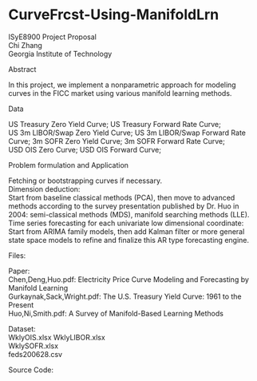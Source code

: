 # CurveFrcst-Using-ManifoldLrn
ISyE8900 Project Proposal  
Chi Zhang  
Georgia Institute of Technology  

Abstract

In this project, we implement a nonparametric approach for modeling curves in the FICC market using various manifold learning methods.  

Data  

US Treasury Zero Yield Curve; US Treasury Forward Rate Curve;  
US 3m LIBOR/Swap Zero Yield Curve; US 3m LIBOR/Swap Forward Rate Curve;
3m SOFR Zero Yield Curve; 3m SOFR Forward Rate Curve;  
USD OIS Zero Curve; USD OIS Forward Curve;
 
Problem formulation and Application  

Fetching or bootstrapping curves if necessary.  
Dimension deduction:  
Start from baseline classical methods (PCA), then move to advanced methods according to the survey presentation published by Dr. Huo in 2004: semi-classical methods (MDS), manifold searching methods (LLE).  
Time series forecasting for each univariate low dimensional coordinate:  
Start from ARIMA family models, then add Kalman filter or more general state space models to refine and finalize this AR type forecasting engine.  

Files:  

Paper:  
Chen,Deng,Huo.pdf: Electricity Price Curve Modeling and Forecasting by Manifold Learning  
Gurkaynak,Sack,Wright.pdf: The U.S. Treasury Yield Curve: 1961 to the Present  
Huo,Ni,Smith.pdf: A Survey of Manifold-Based Learning Methods  

Dataset:  
WklyOIS.xlsx 
WklyLIBOR.xlsx  
WklySOFR.xlsx  
feds200628.csv  

Source Code:  
